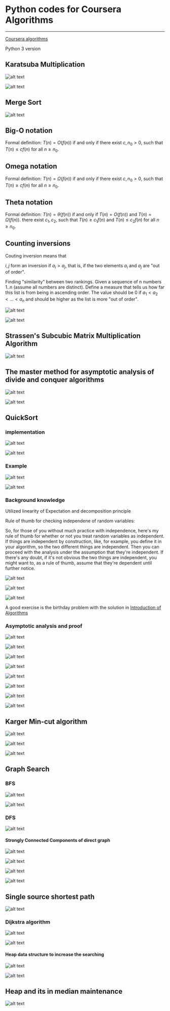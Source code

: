 # Python codes for Coursera Algorithms

---

[Coursera algorithms](https://www.coursera.org/learn/algorithms-divide-conquer/lecture/NtFU9/merge-sort-pseudocode)

Python 3 version

## Karatsuba Multiplication

![alt text](./pic/Selection_003.png)


![alt text](./pic/Selection_004.png)



## Merge Sort

![alt text](./pic/Selection_005.png)

## Big-O notation

Formal definition: $T(n) = O(f(n))$ if and only if there exist $c, n_0 > 0$, such that $T(n) \leq cf(n)$ for all $n \geq n_0$.


## Omega notation

Formal definition: $T(n) = \Omega(f(n))$ if and only if there exist $c, n_0 > 0$, such that $T(n) \geq cf(n)$ for all $n \geq n_0$.

## Theta notation

Formal definition: $T(n)=\theta(f(n))$ if and only if $T(n)=O(f(n))$ and $T(n)=\Omega(f(n))$. 
there exist $c_1, c_2$, such that $T(n) \geq c_1 f(n)$ and $T(n) \leq c_2 f(n)$ for all $n \geq n_0$.

## Counting inversions

Couting inversion means that 

 $i, j$ form an inversion if $a_i > a_j$, that is, if the two elements $a_i$ and $a_j$ are "out of order".

Finding "similarity" between two rankings. Given a sequence of n numbers 1..n (assume all numbers are distinct). Define a measure that tells us how far this list is from being in ascending order.  The value should be 0 if $a_1 < a_2 < ... < a_n$ and 
should be higher as the list is more "out of order".

![alt text](./pic/Selection_031.png)

![alt text](./pic/Selection_032.png)


## Strassen's Subcubic Matrix Multiplication Algorithm

![alt text](./pic/Selection_033.png)



## The master method for asymptotic analysis of divide and conquer algorithms

![alt text](./pic/Selection_034.png)

![alt text](./pic/Selection_035.png)


## QuickSort 

### implementation


![alt text](./pic/Selection_037.png)

![alt text](./pic/Selection_040.png)

### Example

![alt text](./pic/Selection_038.png)

![alt text](./pic/Selection_039.png)

### Background knowledge

Utilized linearity of Expectation and decomposition principle

Rule of thumb for checking independene of random variables:

So, for those of you without much practice with independence, here's my rule of thumb for whether or not you treat random variables as independent. If things are independent by construction, like, for example, you define it in your algorithm, so the two different things are independent. Then you can proceed with the analysis under the assumption that they're independent. If there's any doubt, if it's not obvious the two things are independent, you might want to, as a rule of thumb, assume that they're dependent until further notice. 

![alt text](./pic/Selection_052.png)

![alt text](./pic/Selection_051.png)

![alt text](./pic/Selection_045.png)

A good exercise is the birthday problem with the solution in [Introduction of Algorithms](https://books.google.de/books?id=NLngYyWFl_YC&pg=PA106&lpg=PA106&dq=birthday+problem+introduction+to+algorithms&source=bl&ots=BzSoIz0kHa&sig=ACfU3U177Hw1_m4xZFxmfM6JMoSxLSoNaA&hl=en&sa=X&ved=2ahUKEwjIr5Du4YjhAhUPy6YKHadKCtAQ6AEwBXoECAkQAQ#v=onepage&q=birthday%20problem%20introduction%20to%20algorithms&f=false)


### Asymptotic analysis and proof

![alt text](./pic/Selection_041.png)

![alt text](./pic/Selection_042.png)

![alt text](./pic/Selection_043.png)

![alt text](./pic/Selection_044.png)


![alt text](./pic/Selection_046.png)

![alt text](./pic/Selection_047.png)

![alt text](./pic/Selection_048.png)

![alt text](./pic/Selection_049.png)

## Karger Min-cut algorithm


![alt text](./pic/Selection_054.png)

![alt text](./pic/Selection_055.png)

![alt text](./pic/Selection_056.png)


## Graph Search

### BFS

![alt text](./pic/Selection_062.png)

![alt text](./pic/Selection_063.png)

### DFS

![alt text](./pic/Selection_064.png)

#### Strongly Connected Components of direct graph

![alt text](./pic/Selection_066.png)

![alt text](./pic/Selection_067.png)

![alt text](./pic/Selection_068.png)

![alt text](./pic/Selection_065.png)

## Single source shortest path

![alt text](./pic/Selection_069.png)

### Dijkstra algorithm

![alt text](./pic/Selection_070.png)

![alt text](./pic/Selection_071.png)

#### Heap data structure to increase the searching

![alt text](./pic/Selection_072.png)

![alt text](./pic/Selection_073.png)

## Heap and its in median maintenance

![alt text](./pic/Selection_074.png)


